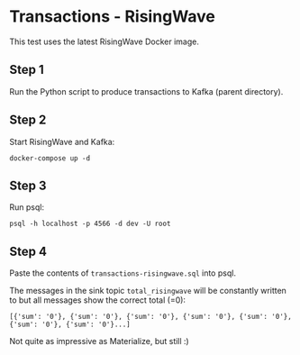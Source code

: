 # Transactions - RisingWave

This test uses the latest RisingWave Docker image.

## Step 1

Run the Python script to produce transactions to Kafka (parent directory).

## Step 2

Start RisingWave and Kafka:
```
docker-compose up -d
```

## Step 3

Run psql:
```
psql -h localhost -p 4566 -d dev -U root
```

## Step 4

Paste the contents of ``transactions-risingwave.sql`` into psql.

The messages in the sink topic ``total_risingwave`` will be constantly written to but all messages show the correct total (=0):
```
[{'sum': '0'}, {'sum': '0'}, {'sum': '0'}, {'sum': '0'}, {'sum': '0'}, {'sum': '0'}, {'sum': '0'}...]
```

Not quite as impressive as Materialize, but still :)
